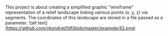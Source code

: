 This project is about creating a simplified graphic “wireframe” representation of a relief landscape linking various points (x, y, z) via segments. The coordinates of this landscape are stored in a file passed as a parameter.
![alt text] (https://github.com/ykondrat/fdf/blob/master/example/42.png)
